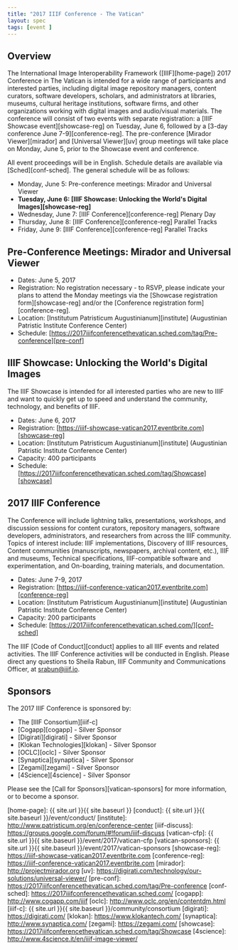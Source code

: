 ```yaml
---
title: "2017 IIIF Conference - The Vatican"
layout: spec
tags: [event ]
---
```


## Overview

The International Image Interoperability Framework ([IIIF][home-page]) 2017 Conference in The Vatican is intended for a wide range of participants and interested parties, including digital image repository managers, content curators, software developers, scholars, and administrators at libraries, museums, cultural heritage institutions, software firms, and other organizations working with digital images and audio/visual materials. The conference will consist of two events with separate registration: a [IIIF Showcase event][showcase-reg] on Tuesday, June 6, followed by a [3-day conference June 7-9][conference-reg]. The pre-conference [Mirador Viewer][mirador] and [Universal Viewer][uv] group meetings will take place on Monday, June 5, prior to the Showcase event and conference.

All event proceedings will be in English. Schedule details are available via [Sched][conf-sched]. The general schedule will be as follows:

* Monday, June 5: Pre-conference meetings: Mirador and Universal Viewer
* **Tuesday, June 6: [IIIF Showcase: Unlocking the World's Digital Images][showcase-reg]**
* Wednesday, June 7: [IIIF Conference][conference-reg] Plenary Day
* Thursday, June 8: [IIIF Conference][conference-reg] Parallel Tracks
* Friday, June 9: [IIIF Conference][conference-reg] Parallel Tracks

## Pre-Conference Meetings: Mirador and Universal Viewer

* Dates: June 5, 2017
* Registration: No registration necessary - to RSVP, please indicate your plans to attend the Monday meetings via the [Showcase registration form][showcase-reg] and/or the [Conference registration form][conference-reg].
* Location: [Institutum Patristicum Augustinianum][institute] (Augustinian Patristic Institute Conference Center)
* Schedule: [https://2017iiifconferencethevatican.sched.com/tag/Pre-conference][pre-conf]

## IIIF Showcase: Unlocking the World's Digital Images
The IIIF Showcase is intended for all interested parties who are new to IIIF and want to quickly get up to speed and understand the community, technology, and benefits of IIIF.

* Dates: June 6, 2017
* Registration: [https://iiif-showcase-vatican2017.eventbrite.com][showcase-reg]
* Location: [Institutum Patristicum Augustinianum][institute] (Augustinian Patristic Institute Conference Center)
* Capacity: 400 participants
* Schedule: [https://2017iiifconferencethevatican.sched.com/tag/Showcase][showcase]

## 2017 IIIF Conference
The Conference will include lightning talks, presentations, workshops, and discussion sessions for content curators, repository managers, software developers, administrators, and researchers from across the IIIF community. Topics of interest include: IIIF implementations, Discovery of IIIF resources, Content communities (manuscripts, newspapers, archival content, etc.), IIIF and museums, Technical specifications, IIIF-compatible software and experimentation, and On-boarding, training materials, and documentation.

* Dates: June 7-9, 2017
* Registration: [https://iiif-conference-vatican2017.eventbrite.com][conference-reg]
* Location: [Institutum Patristicum Augustinianum][institute] (Augustinian Patristic Institute Conference Center)
* Capacity: 200 participants
* Schedule: [https://2017iiifconferencethevatican.sched.com/][conf-sched]

The IIIF [Code of Conduct][conduct] applies to all IIIF events and related activities. The IIIF Conference activities will be conducted in English. Please direct any questions to Sheila Rabun, IIIF Community and Communications Officer, at srabun@iiif.io.

## Sponsors
The 2017 IIIF Conference is sponsored by:

* The [IIIF Consortium][iiif-c]
* [Cogapp][cogapp] - Silver Sponsor
* [Digirati][digirati] - Silver Sponsor
* [Klokan Technologies][klokan] - Silver Sponsor
* [OCLC][oclc] - Silver Sponsor
* [Synaptica][synaptica] - Silver Sponsor
* [Zegami][zegami] - Silver Sponsor
* [4Science][4science] - Silver Sponsor

Please see the [Call for Sponsors][vatican-sponsors] for more information, or to become a sponsor.


[home-page]: {{ site.url }}{{ site.baseurl }}
[conduct]: {{ site.url }}{{ site.baseurl }}/event/conduct/
[institute]: http://www.patristicum.org/en/conference-center
[iiif-discuss]: https://groups.google.com/forum/#!forum/iiif-discuss
[vatican-cfp]: {{ site.url }}{{ site.baseurl }}/event/2017/vatican-cfp
[vatican-sponsors]: {{ site.url }}{{ site.baseurl }}/event/2017/vatican-sponsors
[showcase-reg]: https://iiif-showcase-vatican2017.eventbrite.com
[conference-reg]: https://iiif-conference-vatican2017.eventbrite.com
[mirador]: http://projectmirador.org
[uv]: https://digirati.com/technology/our-solutions/universal-viewer/
[pre-conf]: https://2017iiifconferencethevatican.sched.com/tag/Pre-conference
[conf-sched]: https://2017iiifconferencethevatican.sched.com/
[cogapp]: http://www.cogapp.com/iiif
[oclc]: http://www.oclc.org/en/contentdm.html
[iiif-c]: {{ site.url }}{{ site.baseurl }}/community/consortium
[digirati]: https://digirati.com/
[klokan]: https://www.klokantech.com/
[synaptica]: http://www.synaptica.com/
[zegami]: https://zegami.com/
[showcase]: https://2017iiifconferencethevatican.sched.com/tag/Showcase
[4science]: http://www.4science.it/en/iiif-image-viewer/
